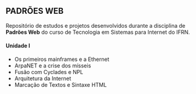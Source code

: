## PADRÕES WEB

Repositório de estudos e projetos desenvolvidos durante a disciplina de **Padrões Web** do curso de Tecnologia em Sistemas para Internet do IFRN.

#### Unidade I

- Os primeiros mainframes e a Ethernet
- ArpaNET e a crise dos mísseis
- Fusão com Cyclades e NPL
- Arquitetura da Internet
- Marcação de Textos e Sintaxe HTML

